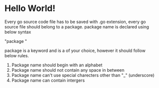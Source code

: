 # Hello World!

Every go source code file has to be saved with .go extension, every go source file should belong to a package. package name is declared using below syntax

 "package <PackageName>"

 package is a keyword and <PackageName> is a of your choice, however it should follow below rules.

 1. Package name should begin with an alphabet
 2. Package name should not contain any space in between
 3. Package name can't use special charecters other than "_" (underscore)
 4. Package name can contain intergers